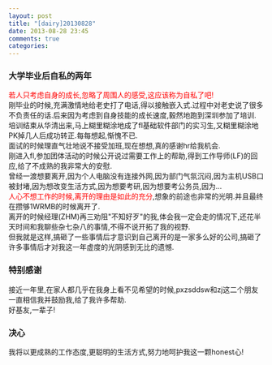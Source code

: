 ```yaml
---
layout: post
title: "[dairy]20130828"
date: 2013-08-28 23:45
comments: true
categories: 
---
```

### 大学毕业后自私的两年 ###
<font color=red>若人只考虑自身的成长,忽略了周围人的感受,这应该称为自私了吧!</font><br>
刚毕业的时候,充满激情地给老史打了电话,得以接触嵌入式.过程中对老史说了很多不负责任的话.后来因为考虑到自身技能的成长速度,毅然地跑到深圳参加了培训.<br>
培训结束从华清出来,马上糊里糊涂地成了fl基础软件部门的实习生,又糊里糊涂地PK掉几人后成功转正.每每想起,惭愧不已.<br>
面试的时候理直气壮地说不接受加班,现在想想,真的感谢hr给我机会.<br>
刚进入fl,参加团体活动的时候公开说过需要工作上的帮助,得到工作导师(LF)的回应,给了不成熟的我非常大的安慰.<br>
曾经一渡想要离开,因为个人电脑没有连接外网,因为部门气氛沉闷,因为主机USB口被封堵,因为想改变生活方式,因为想要考研,因为想要考公务员,因为...<br>
<font color=red>人心不想工作的时候,离开的理由是如此的充分</font>,想象的前途也非常的光明.并且最终在攒够1WRMB的时候离开了.<br>
离开的时候经理(ZHM)再三劝阻"不知好歹"的我,体会我一定会走的情况下,还花半天时间和我聊些杂七杂八的事情,不得不说开拓了我的视野.<br>
但我就是这样,搞砸了一些事情后才意识到自己离开的是一家多么好的公司,搞砸了许多事情后才对我这一年虚度的光阴感到无比的遗憾.
### 特别感谢 ###
接近一年里,在家人都几乎在我身上看不见希望的时候,pxzsddsw和zj这二个朋友一直相信我并鼓励我,给了我许多帮助.<br>
好基友,一辈子!
### 决心 ###
我将以更成熟的工作态度,更聪明的生活方式,努力地呵护我这一颗honest心!
